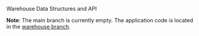 Warehouse Data Structures and API

**Note**: The main branch is currently empty. The application code is located in the [warehouse branch](https://github.com/VazgenLevonyan/Warehouse/tree/warehouse).
